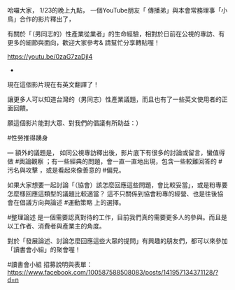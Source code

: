 ---
---
哈囉大家，
1/23的晚上九點， 一個YouTube朋友「 傳播弟」與本會常務理事「小鳥」合作的影片釋出了，

有關於「（男同志的）性產業從業者」的生命經驗，相對於日前在公視的專訪、有更多的細節與面向，歡迎大家參考& 請幫忙分享轉貼喔！

https://youtu.be/0zaG7zaDjl4

-
現在這個影片現在有英文翻譯了！

讓更多人可以知道台灣的（男同志）性產業議題，而且也有了一些英文使用者的正面回饋。

願這個影片能對大眾、對我們的倡議有所助益：）

#性勞推得踴身

—
額外的議題是，
如同公視專訪釋出後，影片底下有很多的討論或留言，蠻值得做 #輿論觀察 ；有一些經典的問題，會一直一直地出現，包含一些較難回答的 #污名與攻擊 ，或是看起來像善意的 #偏見。

如果大家想要一起討論「（協會）該怎麼回應這些問題，會比較妥當」，或是粉專要怎麼樣回應這類型的議題比較適當？
這不只關係到協會粉專的經營、也是往後協會在倡議方向與論述 #運動策略 上的選擇。

 #整理論述 是一個需要認真對待的工作，目前我們真的需要更多人的參與。而且是以工作者、消費者與產業主的角度。

對於「發展論述、討論怎麼回應這些大眾的提問」有興趣的朋友們，都可以來參加「讀書會小組」的聚會喔！

 #讀書會小組 招募說明與表單：
https://www.facebook.com/100587588508083/posts/141957134371128/?d=n